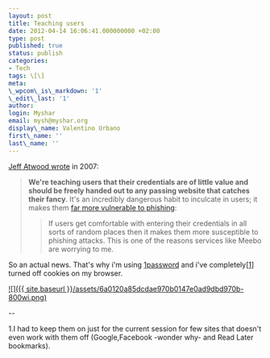```yaml
---
layout: post
title: Teaching users
date: 2012-04-14 16:06:41.000000000 +02:00
type: post
published: true
status: publish
categories:
- Tech
tags: \[\]
meta:
\_wpcom\_is\_markdown: '1'
\_edit\_last: '1'
author:
login: Myshar
email: mysh@myshar.org
display\_name: Valentino Urbano
first\_name: ''
last\_name: ''
---
```


[Jeff Atwood wrote][0] in 2007:

> **We're teaching users that their credentials are of little value and should be freely handed out to any passing website that catches their fancy**. It's an incredibly dangerous habit to inculcate in users; it makes them [far more vulnerable to phishing][1]:
> 
> > If users get comfortable with entering their credentials in all sorts of random places then it makes them more susceptible to phishing attacks. This is one of the reasons services like Meebo are worrying to me.
> 
> 

So an actual news. That's why i'm using [1password][2] and i've completely\[[1][3]\] turned off cookies on my browser.

[![]({{ site.baseurl }}/assets/6a0120a85dcdae970b0147e0ad9dbd970b-800wi.png)][4]

--  
  
1.I had to keep them on just for the current session for few sites that doesn't even work with them off (Google,Facebook -wonder why- and Read Later bookmarks).


[0]: http://www.codinghorror.com/blog/2007/09/youre-probably-storing-passwords-incorrectly.html
[1]: http://www.25hoursaday.com/weblog/PermaLink.aspx?guid=59a03a48-3584-465e-8072-a254ec933b32
[2]: https://agilebits.com/onepassword
[3]: #1
[4]: http://www.myshar.org/teaching-users/